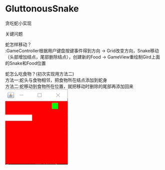 # GluttonousSnake
贪吃蛇小实现<br>

关键问题<br>

蛇怎样移动？<br>
:GameController根据用户键盘按键事件得到方向 -> Grid改变方向，Snake移动（头部增加结点，尾部删除结点），创建新的Food -> GameView重绘制Gird上面的Snake和Food位置<br>

蛇怎么吃食物？(初次实现用方法二)<br>
方法一:蛇头与食物相邻，把食物所在结点添加到蛇身<br>
方法二:蛇移动到食物所在位置，就把移动时删除的尾部再添加回来<br>
![](https://github.com/wsjz/GluttonousSnake/blob/master/example.png)
